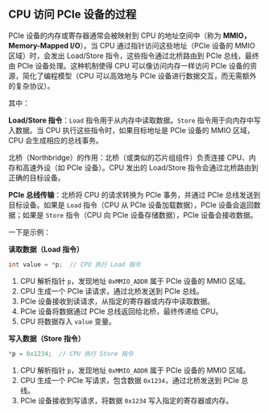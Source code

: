 

## CPU 访问 PCIe 设备的过程

PCIe 设备的内存或寄存器通常会被映射到 CPU 的地址空间中（称为 **MMIO，Memory-Mapped I/O**）。当 CPU 通过指针访问这些地址（PCIe 设备的 MMIO 区域）时，会发出 Load/Store 指令，这些指令通过北桥路由到 PCIe 总线，最终由 PCIe 设备处理。这种机制使得 CPU 可以像访问内存一样访问 PCIe 设备的资源，简化了编程模型（CPU 可以高效地与 PCIe 设备进行数据交互，而无需额外的复杂协议）。

其中：

**Load/Store 指令**：`Load` 指令用于从内存中读取数据。`Store` 指令用于向内存中写入数据。当 CPU 执行这些指令时，如果目标地址是 PCIe 设备的 MMIO 区域，CPU 会生成相应的总线事务。

北桥（Northbridge）的作用：北桥（或类似的芯片组组件）负责连接 CPU、内存和高速外设（如 PCIe 设备）。CPU 发出的 Load/Store 指令会通过北桥路由到正确的目标设备。

**PCIe 总线传输**：北桥将 CPU 的请求转换为 PCIe 事务，并通过 PCIe 总线发送到目标设备。如果是 `Load` 指令（CPU 从 PCIe 设备加载数据），PCIe 设备会返回数据；如果是 `Store` 指令（CPU 向 PCIe 设备存储数据），PCIe 设备会接收数据。

一下是示例：

**读取数据（Load 指令）**

```c
int value = *p;  // CPU 执行 Load 指令
```

1. CPU 解析指针 `p`，发现地址 `0xMMIO_ADDR` 属于 PCIe 设备的 MMIO 区域。
2. CPU 生成一个 PCIe 读请求，通过北桥发送到 PCIe 总线。
3. PCIe 设备接收到读请求，从指定的寄存器或内存中读取数据。
4. PCIe 设备将数据通过 PCIe 总线返回给北桥，最终传递给 CPU。
5. CPU 将数据存入 `value` 变量。

**写入数据（Store 指令）**

```c
*p = 0x1234;  // CPU 执行 Store 指令
```

1. CPU 解析指针 `p`，发现地址 `0xMMIO_ADDR` 属于 PCIe 设备的 MMIO 区域。
2. CPU 生成一个 PCIe 写请求，包含数据 `0x1234`，通过北桥发送到 PCIe 总线。
3. PCIe 设备接收到写请求，将数据 `0x1234` 写入指定的寄存器或内存。

